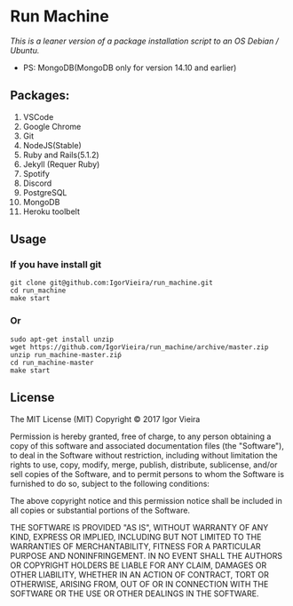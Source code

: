# Run Machine

*This is a leaner version of a package installation script to an OS Debian / Ubuntu.*
- PS: MongoDB(MongoDB only for version 14.10 and earlier)


## Packages:


  1. VSCode
  1. Google Chrome
  1. Git 
  1. NodeJS(Stable)
  1. Ruby and Rails(5.1.2)
  1. Jekyll (Requer Ruby)
  1. Spotify
  1. Discord
  1. PostgreSQL
  1. MongoDB
  1. Heroku toolbelt

## Usage
### If you have install git
```
git clone git@github.com:IgorVieira/run_machine.git
cd run_machine
make start
```

### Or
```
sudo apt-get install unzip
wget https://github.com/IgorVieira/run_machine/archive/master.zip
unzip run_machine-master.ziṕ
cd run_machine-master
make start

```

## License

The MIT License (MIT) Copyright © 2017 Igor Vieira

Permission is hereby granted, free of charge, to any person obtaining a copy of this software and associated documentation files (the "Software"), to deal in the Software without restriction, including without limitation the rights to use, copy, modify, merge, publish, distribute, sublicense, and/or sell copies of the Software, and to permit persons to whom the Software is furnished to do so, subject to the following conditions:

The above copyright notice and this permission notice shall be included in all copies or substantial portions of the Software.

THE SOFTWARE IS PROVIDED "AS IS", WITHOUT WARRANTY OF ANY KIND, EXPRESS OR IMPLIED, INCLUDING BUT NOT LIMITED TO THE WARRANTIES OF MERCHANTABILITY, FITNESS FOR A PARTICULAR PURPOSE AND NONINFRINGEMENT. IN NO EVENT SHALL THE AUTHORS OR COPYRIGHT HOLDERS BE LIABLE FOR ANY CLAIM, DAMAGES OR OTHER LIABILITY, WHETHER IN AN ACTION OF CONTRACT, TORT OR OTHERWISE, ARISING FROM, OUT OF OR IN CONNECTION WITH THE SOFTWARE OR THE USE OR OTHER DEALINGS IN THE SOFTWARE.



